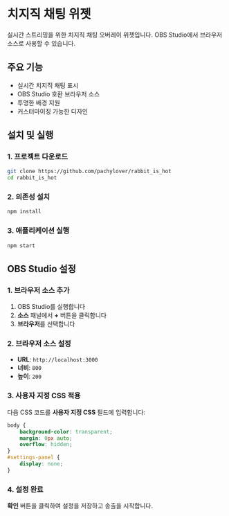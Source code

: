 # 치지직 채팅 위젯

실시간 스트리밍을 위한 치지직 채팅 오버레이 위젯입니다. OBS Studio에서 브라우저 소스로 사용할 수 있습니다.

## 주요 기능

- 실시간 치지직 채팅 표시
- OBS Studio 호환 브라우저 소스
- 투명한 배경 지원
- 커스터마이징 가능한 디자인

## 설치 및 실행

### 1. 프로젝트 다운로드
```bash
git clone https://github.com/pachylover/rabbit_is_hot
cd rabbit_is_hot
```

### 2. 의존성 설치
```bash
npm install
```

### 3. 애플리케이션 실행
```bash
npm start
```

## OBS Studio 설정

### 1. 브라우저 소스 추가
1. OBS Studio를 실행합니다
2. **소스** 패널에서 **+** 버튼을 클릭합니다
3. **브라우저**를 선택합니다

### 2. 브라우저 소스 설정
- **URL**: `http://localhost:3000`
- **너비**: `800`
- **높이**: `200`

### 3. 사용자 지정 CSS 적용
다음 CSS 코드를 **사용자 지정 CSS** 필드에 입력합니다:

```css
body { 
    background-color: transparent; 
    margin: 0px auto; 
    overflow: hidden; 
}
#settings-panel {
    display: none;
}
```

### 4. 설정 완료
**확인** 버튼을 클릭하여 설정을 저장하고 송출을 시작합니다.

